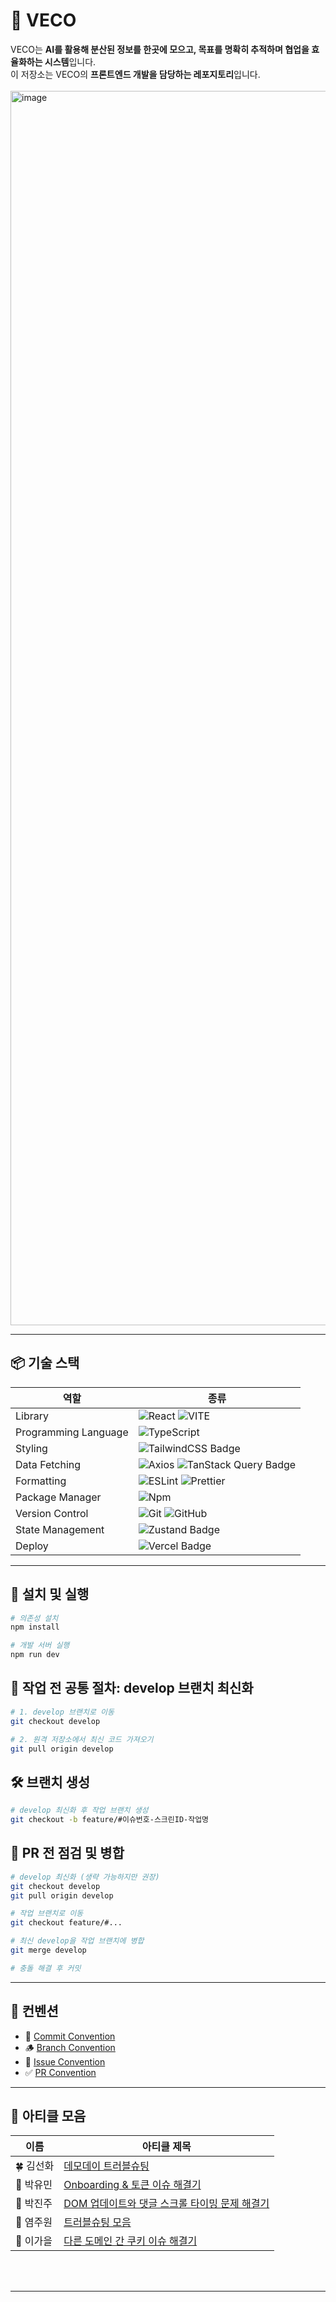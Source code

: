 # 🐯 VECO
VECO는 **AI를 활용해 분산된 정보를 한곳에 모으고, 목표를 명확히 추적하며 협업을 효율화하는 시스템**입니다.  
이 저장소는 VECO의 **프론트엔드 개발을 담당하는 레포지토리**입니다.
<br />
<br />
<img width="3284" height="1975" alt="image" src="https://github.com/user-attachments/assets/5e51ab8c-de57-4a81-8b10-fd7d96b7e7f1" />



---

## 📦 기술 스택

| 역할                 | 종류                                                                                                                                                                                                                 |
| -------------------- | -------------------------------------------------------------------------------------------------------------------------------------------------------------------------------------------------------------------- |
| Library              | ![React](https://img.shields.io/badge/React-61DAFB?style=for-the-badge&logo=React&logoColor=white) ![VITE](https://img.shields.io/badge/VITE-646CFF?style=for-the-badge&logo=Vite&logoColor=white)                   |
| Programming Language | ![TypeScript](https://img.shields.io/badge/TypeScript-3178C6.svg?style=for-the-badge&logo=TypeScript&logoColor=white)                                                                                                |
| Styling              |  <img src="https://img.shields.io/badge/-Tailwind%20CSS-%231a202c?style=for-the-badge&logo=tailwind-css" alt="TailwindCSS Badge" />|
| Data Fetching        | ![Axios](https://img.shields.io/badge/Axios-5A29E4?style=for-the-badge&logo=Axios&logoColor=white) <img src="https://img.shields.io/badge/TanStack%20Query-FF4154?style=for-the-badge&logo=TanStack-Query&logoColor=white" alt="TanStack Query Badge" /> |
| Formatting           | ![ESLint](https://img.shields.io/badge/ESLint-4B3263?style=for-the-badge&logo=eslint&logoColor=white) ![Prettier](https://img.shields.io/badge/Prettier-F7B93E?style=for-the-badge&logo=prettier&logoColor=white)    |
| Package Manager      | ![Npm](https://img.shields.io/badge/npm%20-grey?style=for-the-badge&logo=npm)                                                                                                                      |
| Version Control      | ![Git](https://img.shields.io/badge/git-%23F05033.svg?style=for-the-badge&logo=git&logoColor=white) ![GitHub](https://img.shields.io/badge/github-%23121011.svg?style=for-the-badge&logo=github&logoColor=white)     |
| State Management     | <img src="https://img.shields.io/badge/Zustand-2D3748?style=for-the-badge&logo=Zustand&logoColor=white" alt="Zustand Badge" />  |
| Deploy               | <img src="https://img.shields.io/badge/Vercel-000000?style=for-the-badge&logo=Vercel&logoColor=white" alt="Vercel Badge" /> |

---

## 🚀 설치 및 실행

```bash
# 의존성 설치
npm install

# 개발 서버 실행
npm run dev
```


## 🔧 작업 전 공통 절차: develop 브랜치 최신화

```bash
# 1. develop 브랜치로 이동
git checkout develop

# 2. 원격 저장소에서 최신 코드 가져오기
git pull origin develop
```


## 🛠 브랜치 생성

```bash
# develop 최신화 후 작업 브랜치 생성
git checkout -b feature/#이슈번호-스크린ID-작업명
```


## 🚀 PR 전 점검 및 병합

```bash
# develop 최신화 (생략 가능하지만 권장)
git checkout develop
git pull origin develop

# 작업 브랜치로 이동
git checkout feature/#...

# 최신 develop을 작업 브랜치에 병합
git merge develop

# 충돌 해결 후 커밋
```

---

## 📏 컨벤션

- 🌿 [Commit Convention](https://pretty-tumbleweed-40b.notion.site/Github-Commit-Convention-2212d37cca1180f882f6c607935e07bb?source=copy_link)
- 🪵 [Branch Convention](https://pretty-tumbleweed-40b.notion.site/Github-Branch-Convention-2212d37cca1180b99416cae996470a9d?source=copy_link)
- 📌 [Issue Convention](https://pretty-tumbleweed-40b.notion.site/ISSUE-2212d37cca1180b5b904fc4ea5653f54?source=copy_link)
- ✅ [PR Convention](https://pretty-tumbleweed-40b.notion.site/PR-2212d37cca1180608135d6bccffeaed6?source=copy_link)

---

## 📖 아티클 모음
| 이름     | 아티클 제목                                                                                                                             |
| ------ | ---------------------------------------------------------------------------------------------------------------------------------- |
| 🍀 김선화 | [데모데이 트러블슈팅](https://velog.io/@sunhwaa/UMC-01)                                                                                                                  |
| 🍒 박유민 | [Onboarding & 토큰 이슈 해결기](https://velog.io/@waldls/VECO-9zb3jefr)                                                                                                 |
| 💎 박진주 | [DOM 업데이트와 댓글 스크롤 타이밍 문제 해결기](https://icems0428.tistory.com/25)                                                                                             |
| 🎀 염주원 | [트러블슈팅 모음](https://velog.io/@hijuwon/%EB%B0%B1%ED%98%B8-Veco-%ED%8A%B8%EB%9F%AC%EB%B8%94%EC%8A%88%ED%8C%85-%EB%AA%A8%EC%9D%8C) |
| 🍁 이가을 | [다른 도메인 간 쿠키 이슈 해결기](https://velog.io/@gaeulzzang/다른-도메인-간-쿠키-이슈-해결기)                                                              |

<br/>
<br/>

---
